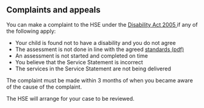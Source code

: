 ##  Complaints and appeals

You can make a complaint to the HSE under the [ Disability Act 2005
](http://www.irishstatutebook.ie/eli/2005/act/14/enacted/en/html) if any of
the following apply:

  * Your child is found not to have a disability and you do not agree 
  * The assessment is not done in line with the agreed [ standards (pdf) ](https://www.hse.ie/eng/services/list/4/disability/disability-assessment/standards-for-need-assessment.pdf)
  * An assessment is not started and completed on time 
  * You believe that the Service Statement is incorrect 
  * The services in the Service Statement are not being delivered 

The complaint must be made within 3 months of when you became aware of the
cause of the complaint.

The HSE will arrange for your case to be reviewed.
